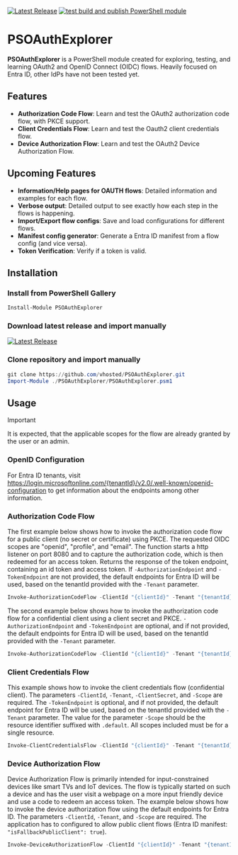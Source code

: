 [![Latest Release](https://img.shields.io/github/v/release/vhosted/PSOAuthExplorer)](https://github.com/vhosted/PSOAuthExplorer/releases/latest)
[![test build and publish PowerShell module](https://github.com/vhosted/PSOAuthExplorer/actions/workflows/build.yml/badge.svg)](https://github.com/vhosted/PSOAuthExplorer/actions/workflows/build.yml)
# PSOAuthExplorer

**PSOAuthExplorer** is a PowerShell module created for exploring, testing, and learning OAuth2 and OpenID Connect (OIDC) flows. Heavily focused on Entra ID, other IdPs have not been tested yet.

## Features

- **Authorization Code Flow**: Learn and test the OAuth2 authorization code flow, with PKCE support.
- **Client Credentials Flow**: Learn and test the Oauth2 client credentials flow.
- **Device Authorization Flow**: Learn and test the OAuth2 Device Authorization Flow.

## Upcoming Features
- **Information/Help pages for OAUTH flows**: Detailed information and examples for each flow.
- **Verbose output**: Detailed output to see exactly how each step in the flows is happening.
- **Import/Export flow configs**: Save and load configurations for different flows.
- **Manifest config generator**: Generate a Entra ID manifest from a flow config (and vice versa).
- **Token Verification**: Verify if a token is valid.

## Installation

### Install from PowerShell Gallery

```powershell
Install-Module PSOAuthExplorer
```
### Download latest release and import manually
[![Latest Release](https://img.shields.io/github/v/release/vhosted/PSOAuthExplorer)](https://github.com/vhosted/PSOAuthExplorer/releases/latest)
### Clone repository and import manually

```powershell
git clone https://github.com/vhosted/PSOAuthExplorer.git
Import-Module ./PSOAuthExplorer/PSOAuthExplorer.psm1
```
## Usage

> [!IMPORTANT]  
> It is expected, that the applicable scopes for the flow are already granted by the user or an admin.

### OpenID Configuration
For Entra ID tenants, visit https://login.microsoftonline.com/{tenantId}/v2.0/.well-known/openid-configuration to get information about the endpoints among other information.

### Authorization Code Flow
The first example below shows how to invoke the authorization code flow for a public client (no secret or certificate) using PKCE. The requested OIDC scopes are "openid", "profile", and "email". The function starts a http listener on port 8080 and to capture the authorization code, which is then redeemed for an access token. Returns the response of the token endpoint, containing an id token and access token. If `-AuthorizationEndpoint` and `-TokenEndpoint` are not provided, the default endpoints for Entra ID will be used, based on the tenantId provided with the `-Tenant` parameter.
```powershell
Invoke-AuthorizationCodeFlow -ClientId "{clientId}" -Tenant "{tenantId}" -RedirectUri "http://localhost:8080/" -Scope "openid profile email" -PKCE
```
The second example below shows how to invoke the authorization code flow for a confidential client using a client secret and PKCE. `-AuthorizationEndpoint` and `-TokenEndpoint` are optional, and if not provided, the default endpoints for Entra ID will be used, based on the tenantId provided with the `-Tenant` parameter.
```powershell
Invoke-AuthorizationCodeFlow -ClientId "{clientId}" -Tenant "{tenantId}" -RedirectUri "http://localhost:8080/" -Scope "openid profile email" -ClientSecret (ConvertTo-SecureString "{clientSecret}" -AsPlainText -Force) -AuthorizationEndpoint "{authEndpoint}" -TokenEndpoint "{tokenEndpoint}"
```
### Client Credentials Flow
This example shows how to invoke the client credentials flow (confidential client). The parameters `-ClientId`, `-Tenant`, `-ClientSecret`, and `-Scope` are required. The `-TokenEndpoint` is optional, and if not provided, the default endpoint for Entra ID will be used, based on the tenantId provided with the `-Tenant` parameter.
The value for the parameter `-Scope` should be the resource identifier suffixed with `.default`. All scopes included must be for a single resource.
```powershell
Invoke-ClientCredentialsFlow -ClientId "{clientId}" -Tenant "{tenantId}" -Scope "https://graph.microsoft.com/.default" -ClientSecret (ConvertTo-SecureString "{clientSecret}" -AsPlainText -Force)
```

### Device Authorization Flow
Device Authorization Flow is primarily intended for input-constrained devices like smart TVs and IoT devices. The flow is typically started on such a device and has the user visit a webpage on a more input friendly device and use a code to redeem an access token.
The example below shows how to invoke the device authorization flow using the default endpoints for Entra ID. The parameters `-ClientId`, `-Tenant`, and `-Scope` are required.
The application has to configured to allow public client flows (Entra ID manifest: `"isFallbackPublicClient": true`).
```powershell
Invoke-DeviceAuthorizationFlow -ClientId "{clientId}" -Tenant "{tenantId}" -Scope "openid email profile"
```